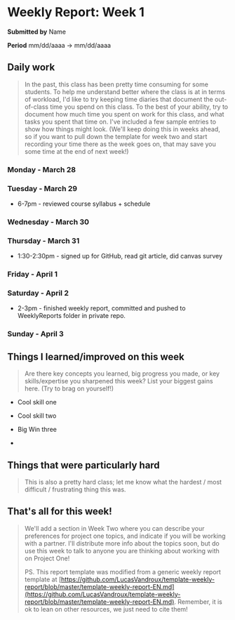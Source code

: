 Weekly Report: Week 1
=====================

**Submitted by** Name

**Period** mm/dd/aaaa → mm/dd/aaaa


Daily work
----------

> In the past, this class has been pretty time consuming for some students.  To help me understand better where the class is at in terms of workload, I'd like to try keeping time diaries that document the out-of-class time you spend on this class.  To the best of your ability, try to document how much time you spent on work for this class, and what tasks you spent that time on.  I've included a few sample entries to show how things might look. (We'll keep doing this in weeks ahead, so if you want to pull down the template for week two and start recording your time there as the week goes on, that may save you some time at the end of next week!)

### Monday - March 28

### Tuesday - March 29
* 6-7pm - reviewed course syllabus + schedule

### Wednesday - March 30

### Thursday - March 31
* 1:30-2:30pm - signed up for GitHub, read git article, did canvas survey

### Friday - April 1

### Saturday - April 2
* 2-3pm - finished weekly report, committed and pushed to WeeklyReports folder in private repo.

### Sunday - April 3



Things I learned/improved on this week
--------

> Are there key concepts you learned, big progress you made, or key skills/expertise you sharpened this week?  List your biggest gains here.  (Try to brag on yourself!)

* Cool skill one

* Cool skill two

* Big Win three
* 

Things that were particularly hard
------

> This is also a pretty hard class; let me know what the hardest / most difficult / frustrating thing this was.



That's all for this week!
-----
> We'll add a section in Week Two where you can describe your preferences for project one topics, and indicate if you will be working with a partner.  I'll distribute more info about the topics soon, but do use this week to talk to anyone you are thinking about working with on Project One!
> 
> PS. This report template was modified from a generic weekly report template at [https://github.com/LucasVandroux/template-weekly-report/blob/master/template-weekly-report-EN.md](https://github.com/LucasVandroux/template-weekly-report/blob/master/template-weekly-report-EN.md).  Remember, it is ok to lean on other resources, we just need to cite them!